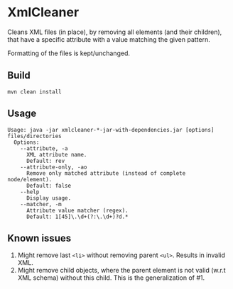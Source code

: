 # XmlCleaner
Cleans XML files (in place), by removing all elements (and their children), that have a specific attribute with a value matching the given pattern.

Formatting of the files is kept/unchanged.

## Build

	mvn clean install

## Usage

	Usage: java -jar xmlcleaner-*-jar-with-dependencies.jar [options] files/directories
	  Options:
	    --attribute, -a
	      XML attribute name.
	      Default: rev
	    --attribute-only, -ao
	      Remove only matched attribute (instead of complete node/element).
	      Default: false
	    --help
	      Display usage.
	    --matcher, -m
	      Attribute value matcher (regex).
	      Default: 1[45]\.\d+(?:\.\d+)?d.*



## Known issues

1. Might remove last `<li>` without removing parent `<ul>`. Results in invalid XML.
2. Might remove child objects, where the parent element is not valid (w.r.t XML schema) without this child. This is the generalization of #1.